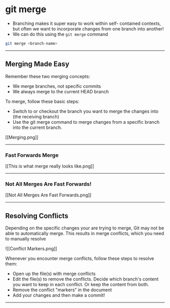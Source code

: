 # git merge

- Branching makes it super easy to work within self- contained contexts, but often we want to incorporate changes from one branch into another!
- We can do this using the `git merge` command

```bash
git merge <branch-name>
```

---

## Merging Made Easy

Remember these two merging concepts:

- We merge branches, not specific commits
- We always merge to the current HEAD branch

To merge, follow these basic steps:

- Switch to or checkout the branch you want to merge the changes into (the receiving branch)
- Use the git merge command to merge changes from a specific branch into the current branch.

[[Merging.png]]

---

### Fast Forwards Merge

[[This is what merge really looks like.png]]

---

### Not All Merges Are Fast Forwards!

[[Not All Merges Are Fast Forwards.png]]

---

## Resolving Conflicts

Depending on the specific changes your are trying to merge, Git may not be able to automatically merge. This results in merge conflicts, which you need to manually resolve

![[Conflict Markers.png]]

Whenever you encounter merge conflicts, follow these steps to resolve them:

- Open up the file(s) with merge conflicts
- Edit the file(s) to remove the conflicts. Decide which branch's content you want to keep in each conflict. Or keep the content from both.
- Remove the conflict "markers" in the document
- Add your changes and then make a commit!

---
